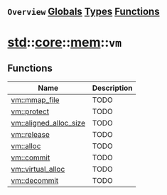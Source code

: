 ## `Overview` [Globals](./globals.md) [Types](./types.md) [Functions](./functions.md)
# [std](./../../../std.md)::[core](./../../core.md)::[mem](./../mem.md)::`vm`
## Functions
|Name|Description|
|----|-----------|
|[vm::mmap_file](#todo)|TODO|
|[vm::protect](#todo)|TODO|
|[vm::aligned_alloc_size](#todo)|TODO|
|[vm::release](#todo)|TODO|
|[vm::alloc](#todo)|TODO|
|[vm::commit](#todo)|TODO|
|[vm::virtual_alloc](#todo)|TODO|
|[vm::decommit](#todo)|TODO|
